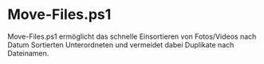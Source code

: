 # Move-Files.ps1

Move-Files.ps1 ermöglicht das schnelle Einsortieren von Fotos/Videos nach Datum Sortierten Unterordneten und vermeidet dabei Duplikate nach Dateinamen.
